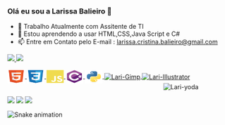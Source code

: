 ### Olá eu sou a Larissa Balieiro 👋

- 🔭  Trabalho Atualmente com Assitente de TI
- 🌱  Estou aprendendo a  usar HTML,CSS,Java Script e  C#
- 📫 Entre em Contato pelo E-mail : larissa.cristina.balieiro@gmail.com

<div style = "display: block">
  <a href="https://github.com/laribalieiro">
  <img style= height="180em"; font-size:"18px"; src="https://github-readme-stats.vercel.app/api?username=laribalieiro&show_icons=true&theme=dracula&include_all_commits=true&count_private=true"/>
  <img style= height="180em"; font-size:"18px"; src="https://github-readme-stats.vercel.app/api/top-langs/?username=laribalieiro&layout=compact&langs_count=7&theme=dracula"/> 
</div>
 
 <div style = "display: inline_block"> <br/>
  <img align="center" alt="Lari-HTML" height="30" width="40" src="https://raw.githubusercontent.com/devicons/devicon/master/icons/html5/html5-original.svg">
  <img align="center" alt="Lari-CSS" height="30" width="40" src="https://raw.githubusercontent.com/devicons/devicon/master/icons/css3/css3-original.svg">
  <img align="center" alt="Lari-Js" height="30" width="40" src="https://raw.githubusercontent.com/devicons/devicon/master/icons/javascript/javascript-plain.svg">
  <img align="center" alt="Lari-Csharp" height="30" width="40" src="https://raw.githubusercontent.com/devicons/devicon/master/icons/csharp/csharp-original.svg">
  <img align="center" alt="Lari-Python" height="30" width="40" src="https://raw.githubusercontent.com/devicons/devicon/master/icons/python/python-original.svg">
  <img align="center" alt="Lari-Gimp" height="30" width="40" src= "https://cdn.jsdelivr.net/gh/devicons/devicon/icons/gimp/gimp-original.svg">
  <img align="center" alt="Lari-Illustrator" height="30" width="40" src= "https://cdn.jsdelivr.net/gh/devicons/devicon/icons/illustrator/illustrator-plain.svg">
  <img align="right" alt="Lari-yoda" heigth="100" width="150" src="https://cdn.discordapp.com/attachments/435622618284949505/876561271112232960/output_rPzQEr.gif">
</div>
  
  ##
  
<div>
  
  <a href="https://www.instagram.com/larih__c/" target="_blank"><img src="https://img.shields.io/badge/-Instagram-%23E4405F?style=for-the-badge&logo=instagram&logoColor=white" target="_blank"></a>
   <a href="https://www.youtube.com/channel/UCIWB_c5Hfnj5q7KvP1FxwKQ?view_as=subscriber" target="_blank"><img src="https://img.shields.io/badge/YouTube-FF0000?style=for-the-badge&logo=youtube&logoColor=white" target="_blank"></a>
  <a href="https://www.linkedin.com/mwlite/in/larissa-balieiro-020833191" target="_blank"><img src="https://img.shields.io/badge/-LinkedIn-%230077B5?style=for-the-badge&logo=linkedin&logoColor=white" target="_blank"></a> 
  
![Snake animation](https://github.com/LariBalieiro/LariBalieiro/blob/output/github-contribution-grid-snake.svg)

  
<div/>
    

